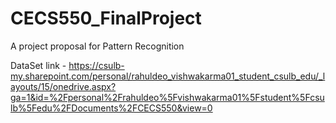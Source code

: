 # CECS550_FinalProject
A project proposal for Pattern Recognition

DataSet link - https://csulb-my.sharepoint.com/personal/rahuldeo_vishwakarma01_student_csulb_edu/_layouts/15/onedrive.aspx?ga=1&id=%2Fpersonal%2Frahuldeo%5Fvishwakarma01%5Fstudent%5Fcsulb%5Fedu%2FDocuments%2FCECS550&view=0 

 

 

 
 


